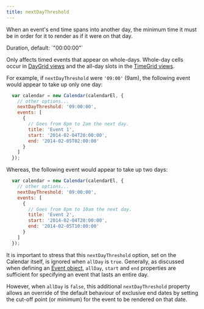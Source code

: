 ```yaml
---
title: nextDayThreshold
---
```


When an event's end time spans into another day, the minimum time it must be in order for it to render as if it were on that day.

<div class='spec' markdown='1'>
Duration, default: `"00:00:00"`
</div>

Only affects timed events that appear on whole-days. Whole-day cells occur in [DayGrid views](daygrid-view) and the all-day slots in the [TimeGrid views](timegrid-view).

For example, if `nextDayThreshold` were `'09:00'` (9am), the following event would appear to take up only one day:

```js
  var calendar = new Calendar(calendarEl, {
    // other options...
    nextDayThreshold: '09:00:00',
    events: [
      {
        // Goes from 8pm to 2am the next day.
        title: 'Event 1',
        start: '2014-02-04T20:00:00',
        end: '2014-02-05T02:00:00'
      }
    ]
  });
```

Whereas, the following event would appear to take up two days:

```js
  var calendar = new Calendar(calendarEl, {
    // other options...
    nextDayThreshold: '09:00:00',
    events: [
      {
        // Goes from 8pm to 10am the next day.
        title: 'Event 2',
        start: '2014-02-04T20:00:00',
        end: '2014-02-05T10:00:00'
      }
    ]
  });
```

It is important to stress that this `nextDayThreshold` option, set on the Calendar itself, is ignored when `allDay` is `true`. Generally, as discussed when defining an [Event object](event-parsing), `allDay`, `start` and `end` properties are sufficient for specifying an event that lasts an entire day.

However, when `allDay` is `false`, this additional `nextDayThreshold` property allows an override of the default behaviour of exclusive end dates by setting the cut-off point (or minimum) for the event to be rendered on that date.
